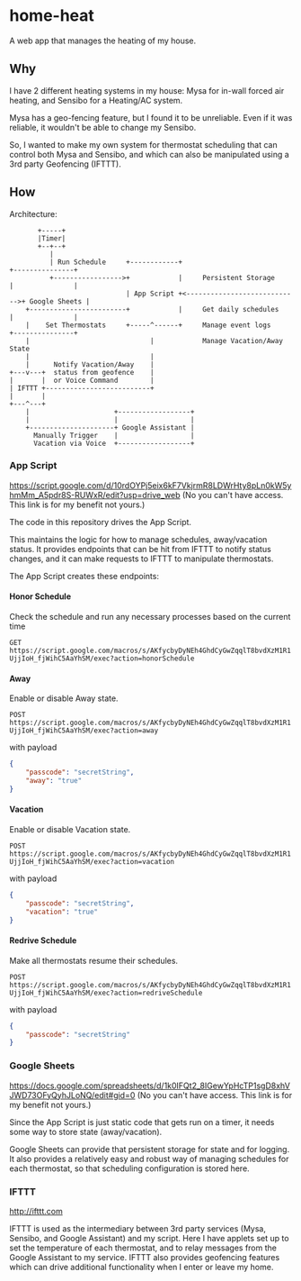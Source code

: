 # home-heat
A web app that manages the heating of my house.

## Why

I have 2 different heating systems in my house: Mysa for in-wall forced air heating, and Sensibo for a Heating/AC system.

Mysa has a geo-fencing feature, but I found it to be unreliable. Even if it was reliable, it wouldn't be able to change my Sensibo.

So, I wanted to make my own system for thermostat scheduling that can control both Mysa and Sensibo, and which can also be manipulated using a 3rd party Geofencing (IFTTT).

## How

Architecture:
```
       +-----+
       |Timer|
       +--+--+
          |
          | Run Schedule     +------------+                              +---------------+
          +----------------->+            |     Persistent Storage       |               |
                             | App Script +<---------------------------->+ Google Sheets |
    +------------------------+            |     Get daily schedules      |               |
    |    Set Thermostats     +-----^------+     Manage event logs        +---------------+
    |                              |            Manage Vacation/Away State
    |                              |
    |      Notify Vacation/Away    |
+---v---+  status from geofence    |
|       |  or Voice Command        |
| IFTTT +--------------------------+
|       |
+---^---+
    |                     +------------------+
    |                     |                  |
    +---------------------+ Google Assistant |
      Manually Trigger    |                  |
      Vacation via Voice  +------------------+

```

### App Script
https://script.google.com/d/10rdOYPj5eix6kF7VkjrmR8LDWrHty8pLn0kW5yhmMm_A5pdr8S-RUWxR/edit?usp=drive_web (No you can't have access. This link is for my benefit not yours.)

The code in this repository drives the App Script.

This maintains the logic for how to manage schedules, away/vacation status. It provides endpoints that can be hit from IFTTT to notify status changes, and it can make requests to IFTTT to manipulate thermostats.

The App Script creates these endpoints:

#### Honor Schedule
Check the schedule and run any necessary processes based on the current time

`GET https://script.google.com/macros/s/AKfycbyDyNEh4GhdCyGwZqqlT8bvdXzM1R1UjjIoH_fjWihC5AaYhSM/exec?action=honorSchedule`


#### Away
Enable or disable Away state.

`POST https://script.google.com/macros/s/AKfycbyDyNEh4GhdCyGwZqqlT8bvdXzM1R1UjjIoH_fjWihC5AaYhSM/exec?action=away`

with payload
```json
{
    "passcode": "secretString",
    "away": "true"
}
```

#### Vacation
Enable or disable Vacation state.

`POST https://script.google.com/macros/s/AKfycbyDyNEh4GhdCyGwZqqlT8bvdXzM1R1UjjIoH_fjWihC5AaYhSM/exec?action=vacation`

with payload
```json
{
    "passcode": "secretString",
    "vacation": "true"
}
```

#### Redrive Schedule
Make all thermostats resume their schedules.

`POST https://script.google.com/macros/s/AKfycbyDyNEh4GhdCyGwZqqlT8bvdXzM1R1UjjIoH_fjWihC5AaYhSM/exec?action=redriveSchedule`

with payload
```json
{
    "passcode": "secretString"
}
```

### Google Sheets
https://docs.google.com/spreadsheets/d/1k0IFQt2_8IGewYpHcTP1sgD8xhVJWD73OFyQyhJLoNQ/edit#gid=0 (No you can't have access. This link is for my benefit not yours.)

Since the App Script is just static code that gets run on a timer, it needs some way to store state (away/vacation).

Google Sheets can provide that persistent storage for state and for logging. It also provides a relatively easy and robust way of managing schedules for each thermostat, so that scheduling configuration is stored here.

### IFTTT
http://ifttt.com

IFTTT is used as the intermediary between 3rd party services (Mysa, Sensibo, and Google Assistant) and my script. Here I have applets set up to set the temperature of each thermostat, and to relay messages from the Google Assistant to my service. IFTTT also provides geofencing features which can drive additional functionality when I enter or leave my home.
